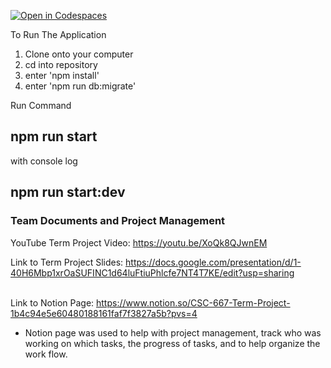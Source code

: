 [![Open in Codespaces](https://classroom.github.com/assets/launch-codespace-2972f46106e565e64193e422d61a12cf1da4916b45550586e14ef0a7c637dd04.svg)](https://classroom.github.com/open-in-codespaces?assignment_repo_id=18603620)

To Run The Application
1. Clone onto your computer
2. cd into repository
3. enter 'npm install'
4. enter 'npm run db:migrate'

Run Command

npm run start
-
with console log

npm run start:dev
-

### Team Documents and Project Management

YouTube Term Project Video: https://youtu.be/XoQk8QJwnEM

Link to Term Project Slides: https://docs.google.com/presentation/d/1-40H6Mbp1xrOaSUFINC1d64luFtiuPhlcfe7NT4T7KE/edit?usp=sharing <br></br>

Link to Notion Page: https://www.notion.so/CSC-667-Term-Project-1b4c94e5e60480188161faf7f3827a5b?pvs=4

- Notion page was used to help with project management, track who was working on which tasks, the progress of tasks, and to help organize the work flow.

